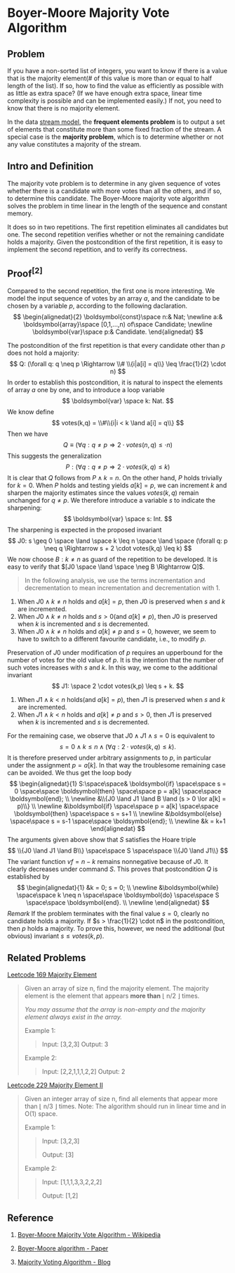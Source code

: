 # Boyer-Moore Majority Vote Algorithm
## Problem
If you have a non-sorted list of integers, you want to know if there is a value that is the majority element(# of this value is more than or equal to half length of the list). If so, how to find the value as efficiently as possible with as little as extra space? (If we have enough extra space, linear time complexity is possible and can be implemented easily.) If not, you need to know that there is no majority element.

In the data [stream model](https://en.wikipedia.org/wiki/Streaming_algorithm), the **frequent elements problem** is to output a set of elements that constitute more than some fixed fraction of the stream. A special case is the **majority problem**, which is to determine whether or not any value constitutes a majority of the stream.

## Intro and Definition
The majority vote problem is to determine in any given sequence of votes whether there is a candidate with more votes than all the others, and if so, to determine this candidate. The Boyer-Moore majority vote algorithm solves the problem in time linear in the length of the sequence and constant memory.

It does so in two repetitions. The first repetition eliminates all candidates but one. The second repetition verifies whether or not the remaining candidate holds a majority. Given the postcondition of the first repetition, it is easy to implement the second repetition, and to verify its correctness.

## Proof$^{[2]}$
Compared to the second repetition, the first one is more interesting.
We model the input sequence of votes by an array $a$, and the candidate to be chosen by a variable $p$, according to the following daclaration.
$$
\begin{alignedat}{2}
\boldsymbol{const}\space n:& Nat; \newline
a:& \boldsymbol{array}\space [0,1,...,n) of\space Candidate; \newline
\boldsymbol{var}\space p:& Candidate.
\end{alignedat}
$$

The postcondition of the first repetition is that every candidate other than $p$ does not hold a majority:
$$
Q: (\forall q: q \neq p \Rightarrow \\# \\{i|a[i] = q\\} \leq \frac{1}{2} \cdot n)
$$
In order to establish this postcondition, it is natural to inspect the elements of array $a$ one by one, and to introduce a loop variable
$$
\boldsymbol{var} \space k: Nat.
$$
We know define 
$$
votes(k,q) = \\#\\{i|i < k \land a[i] = q\\}
$$
Then we have
$$
Q\equiv (\forall q: q \neq p \Rightarrow 2 \cdot votes(n,q) \leq \cdot n)
$$
This suggests the generalization
$$
P: (\forall q: q \neq p \Rightarrow 2 \cdot votes(k,q) \leq k)
$$
It is clear that $Q$ follows from $P \land k=n$. On the other hand, $P$ holds trivially for $k=0$. When $P$ holds and testing yields $a[k] = p$, we can increment $k$ and sharpen the majority estimates since the values $votes(k,q)$ remain unchanged for $q \neq p$. We therefore introduce a variable $s$ to indicate the sharpening:
$$
\boldsymbol{var} \space s: Int.
$$
The sharpening is expected in the proposed invariant
$$
J0: s \geq 0 \space \land \space k \leq n \space \land \space (\forall q: p \neq q \Rightarrow s + 2 \cdot votes(k,q) \leq k)
$$
We now choose $B: k \neq n$ as guard of the repetition to be developed. It is easy to verify that $[J0 \space \land \space \neg B \Rightarrow Q]$.

> In the following analysis, we use the terms incrementation and decrementation to mean incrementation and decrementation with 1.

1. When $J0 \land k \neq n$ holds and $a[k] = p$, then $J0$ is preserved when $s$ and $k$ are incremented.
2. When $J0 \land k \neq n$ holds and $s > 0$(and $a[k] \neq p$), then $J0$ is preserved when $k$ is incremented and $s$ is decremented.
3. When $J0 \land k \neq n$ holds and $a[k] \neq p$ and $s = 0$, however, we seem to have to switch to a different favourite candidate, i.e., to modify $p$.

Preservation of $J0$ under modification of $p$ requires an upperbound for the number of votes for the old value of $p$. It is the intention that the number of such votes increases with $s$ and $k$. In this way, we come to the additional invariant
$$
J1: \space 2 \cdot votes(k,p) \leq s + k.
$$
1. When $J1 \land k < n$ holds(and $a[k] = p$), then $J1$ is preserved when $s$ and $k$ are incremented. 
2. When $J1 \land k < n$ holds and $a[k] \neq p$ and $s > 0$, then $J1$ is preserved when $k$ is incremented and $s$ is decremented.

For the remaining case, we observe that $J0 \land J1 \land s = 0$ is equivalent to
$$
s = 0 \land k \leq n \land (\forall q: 2 \cdot votes(k, q) \leq k).
$$
It is therefore preserved under arbitrary assignments to $p$, in particular under the assignment $p = a[k]$. In that way the troublesome remaining case can be avoided. We thus get the loop body
$$
\begin{alignedat}{1}
S:\space\space& \boldsymbol{if} \space\space s = 0 \space\space \boldsymbol{then} \space\space p = a[k] \space\space \boldsymbol{end}; \\ \newline
&\\{J0 \land J1 \land B \land (s > 0 \lor a[k] = p)\\} \\ \newline
&\boldsymbol{if} \space\space p = a[k] \space\space \boldsymbol{then} \space\space s = s+1 \\ \newline
&\boldsymbol{else} \space\space s = s-1 \space\space \boldsymbol{end}; \\ \newline
&k = k+1
\end{alignedat}
$$
The arguments given above show that $S$ satisfies the Hoare triple
$$
\\{J0 \land J1 \land B\\} \space\space S \space\space \\{J0 \land J1\\}
$$
The variant function $vf = n - k$ remains nonnegative because of $J0$. It clearly decreases under command $S$. This proves that postcondition $Q$ is established by
$$
\begin{alignedat}{1}
    &k = 0; s = 0; \\ \newline
    &\boldsymbol{while} \space\space k \neq n \space\space \boldsymbol{do} \space\space S \space\space \boldsymbol{end}. \\ \newline
\end{alignedat}
$$
*Remark* If the problem terminates with the final value $s=0$, clearly no candidate holds a majority. If $s > \frac{1}{2} \cdot n$ in the postcondition, then $p$ holds a majority. To prove this, however, we need the additional (but obvious) invariant $s \leq votes(k,p)$.

## Related Problems
[Leetcode 169 Majority Element](https://leetcode.com/problems/majority-element/)
> Given an array of size n, find the majority element. The majority element is the element that appears **more than** ⌊ n/2 ⌋ times.
>
> *You may assume that the array is non-empty and the majority element always exist in the array.*
>
> Example 1:
>
> > Input: [3,2,3]
> > Output: 3
> 
> Example 2:
>
> > Input: [2,2,1,1,1,2,2]
> > Output: 2

[Leetcode 229 Majority Element II](https://leetcode.com/problems/majority-element-ii/)

> Given an integer array of size n, find all elements that appear more than ⌊ n/3 ⌋ times.
> Note: The algorithm should run in linear time and in O(1) space.
> 
> Example 1:
> >Input: [3,2,3]
> >
> >Output: [3]
> 
> Example 2:
> >
> >Input: [1,1,1,3,3,2,2,2]
> >
> >Output: [1,2]

## Reference
1. [Boyer-Moore Majority Vote Algorithm - Wikipedia](https://en.wikipedia.org/wiki/Boyer%E2%80%93Moore_majority_vote_algorithm)

2. [Boyer-Moore algorithm - Paper](http://www.cs.rug.nl/~wim/pub/whh348.pdf)

3. [Majority Voting Algorithm - Blog](https://gregable.com/2013/10/majority-vote-algorithm-find-majority.html)
